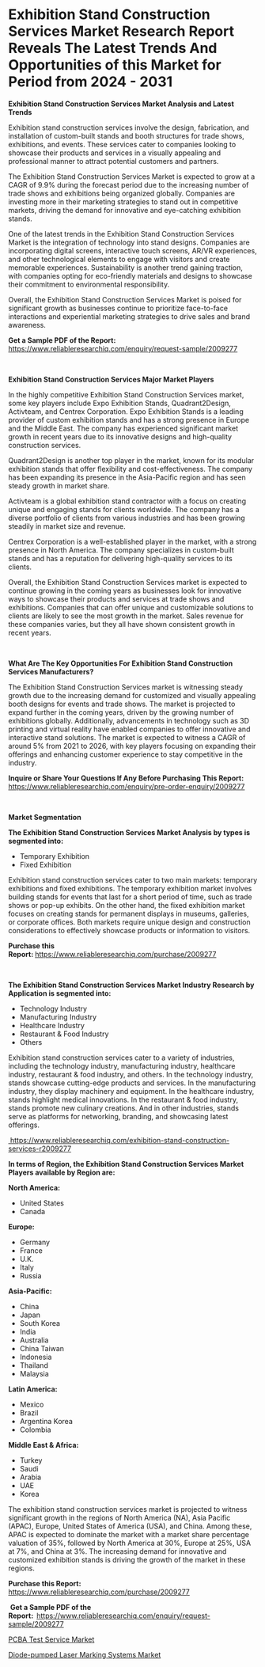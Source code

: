 <p><h1>Exhibition Stand Construction Services Market Research Report Reveals The Latest Trends And Opportunities of this Market for Period from 2024 - 2031</h1></p><p><strong>Exhibition Stand Construction Services Market Analysis and Latest Trends</strong></p>
<p><p>Exhibition stand construction services involve the design, fabrication, and installation of custom-built stands and booth structures for trade shows, exhibitions, and events. These services cater to companies looking to showcase their products and services in a visually appealing and professional manner to attract potential customers and partners.</p><p>The Exhibition Stand Construction Services Market is expected to grow at a CAGR of 9.9% during the forecast period due to the increasing number of trade shows and exhibitions being organized globally. Companies are investing more in their marketing strategies to stand out in competitive markets, driving the demand for innovative and eye-catching exhibition stands.</p><p>One of the latest trends in the Exhibition Stand Construction Services Market is the integration of technology into stand designs. Companies are incorporating digital screens, interactive touch screens, AR/VR experiences, and other technological elements to engage with visitors and create memorable experiences. Sustainability is another trend gaining traction, with companies opting for eco-friendly materials and designs to showcase their commitment to environmental responsibility.</p><p>Overall, the Exhibition Stand Construction Services Market is poised for significant growth as businesses continue to prioritize face-to-face interactions and experiential marketing strategies to drive sales and brand awareness.</p></p>
<p><strong>Get a Sample PDF of the Report:&nbsp;</strong> <a href="https://www.reliableresearchiq.com/enquiry/request-sample/2009277">https://www.reliableresearchiq.com/enquiry/request-sample/2009277</a></p>
<p>&nbsp;</p>
<p><strong>Exhibition Stand Construction Services Major Market Players</strong></p>
<p><p>In the highly competitive Exhibition Stand Construction Services market, some key players include Expo Exhibition Stands, Quadrant2Design, Activteam, and Centrex Corporation. Expo Exhibition Stands is a leading provider of custom exhibition stands and has a strong presence in Europe and the Middle East. The company has experienced significant market growth in recent years due to its innovative designs and high-quality construction services. </p><p>Quadrant2Design is another top player in the market, known for its modular exhibition stands that offer flexibility and cost-effectiveness. The company has been expanding its presence in the Asia-Pacific region and has seen steady growth in market share.</p><p>Activteam is a global exhibition stand contractor with a focus on creating unique and engaging stands for clients worldwide. The company has a diverse portfolio of clients from various industries and has been growing steadily in market size and revenue.</p><p>Centrex Corporation is a well-established player in the market, with a strong presence in North America. The company specializes in custom-built stands and has a reputation for delivering high-quality services to its clients. </p><p>Overall, the Exhibition Stand Construction Services market is expected to continue growing in the coming years as businesses look for innovative ways to showcase their products and services at trade shows and exhibitions. Companies that can offer unique and customizable solutions to clients are likely to see the most growth in the market. Sales revenue for these companies varies, but they all have shown consistent growth in recent years.</p></p>
<p>&nbsp;</p>
<p><strong>What Are The Key Opportunities For Exhibition Stand Construction Services Manufacturers?</strong></p>
<p><p>The Exhibition Stand Construction Services market is witnessing steady growth due to the increasing demand for customized and visually appealing booth designs for events and trade shows. The market is projected to expand further in the coming years, driven by the growing number of exhibitions globally. Additionally, advancements in technology such as 3D printing and virtual reality have enabled companies to offer innovative and interactive stand solutions. The market is expected to witness a CAGR of around 5% from 2021 to 2026, with key players focusing on expanding their offerings and enhancing customer experience to stay competitive in the industry.</p></p>
<p><strong>Inquire or Share Your Questions If Any Before Purchasing This Report:</strong> <a href="https://www.reliableresearchiq.com/enquiry/pre-order-enquiry/2009277">https://www.reliableresearchiq.com/enquiry/pre-order-enquiry/2009277</a></p>
<p>&nbsp;</p>
<p><strong>Market Segmentation</strong></p>
<p><strong>The Exhibition Stand Construction Services Market Analysis by types is segmented into:</strong></p>
<p><ul><li>Temporary Exhibition</li><li>Fixed Exhibition</li></ul></p>
<p><p>Exhibition stand construction services cater to two main markets: temporary exhibitions and fixed exhibitions. The temporary exhibition market involves building stands for events that last for a short period of time, such as trade shows or pop-up exhibits. On the other hand, the fixed exhibition market focuses on creating stands for permanent displays in museums, galleries, or corporate offices. Both markets require unique design and construction considerations to effectively showcase products or information to visitors.</p></p>
<p><strong>Purchase this Report:&nbsp;</strong><a href="https://www.reliableresearchiq.com/purchase/2009277">https://www.reliableresearchiq.com/purchase/2009277</a></p>
<p>&nbsp;</p>
<p><strong>The Exhibition Stand Construction Services Market Industry Research by Application is segmented into:</strong></p>
<p><ul><li>Technology Industry</li><li>Manufacturing Industry</li><li>Healthcare Industry</li><li>Restaurant & Food Industry</li><li>Others</li></ul></p>
<p><p>Exhibition stand construction services cater to a variety of industries, including the technology industry, manufacturing industry, healthcare industry, restaurant & food industry, and others. In the technology industry, stands showcase cutting-edge products and services. In the manufacturing industry, they display machinery and equipment. In the healthcare industry, stands highlight medical innovations. In the restaurant & food industry, stands promote new culinary creations. And in other industries, stands serve as platforms for networking, branding, and showcasing latest offerings.</p></p>
<p><a href="https://www.reliableresearchiq.com/exhibition-stand-construction-services-r2009277">&nbsp;https://www.reliableresearchiq.com/exhibition-stand-construction-services-r2009277</a></p>
<p><strong>In terms of Region, the Exhibition Stand Construction Services Market Players available by Region are:</strong></p>
<p>
    <p> <strong> North America: </strong>
        <ul>
            <li>United States</li>
            <li>Canada</li>
        </ul>
        </p> 
    <p> <strong> Europe: </strong>
        <ul>
            <li>Germany</li>
            <li>France</li>
            <li>U.K.</li>
            <li>Italy</li>
            <li>Russia</li>
        </ul>
        </p> 
    <p> <strong> Asia-Pacific: </strong>
        <ul>
            <li>China</li>
            <li>Japan</li>
            <li>South Korea</li>
            <li>India</li>
            <li>Australia</li>
            <li>China Taiwan</li>
            <li>Indonesia</li>
            <li>Thailand</li>
            <li>Malaysia</li>
        </ul>
        </p> 
    <p> <strong> Latin America: </strong>
        <ul>
            <li>Mexico</li>
            <li>Brazil</li>
            <li>Argentina Korea</li>
            <li>Colombia</li>
        </ul>
        </p> 
    <p> <strong> Middle East & Africa: </strong>
        <ul>
            <li>Turkey</li>
            <li>Saudi</li>
            <li>Arabia</li>
            <li>UAE</li>
            <li>Korea</li>
        </ul>
    </p>
    </p>
<p><p>The exhibition stand construction services market is projected to witness significant growth in the regions of North America (NA), Asia Pacific (APAC), Europe, United States of America (USA), and China. Among these, APAC is expected to dominate the market with a market share percentage valuation of 35%, followed by North America at 30%, Europe at 25%, USA at 7%, and China at 3%. The increasing demand for innovative and customized exhibition stands is driving the growth of the market in these regions.</p></p>
<p><strong>Purchase this Report: </strong><a href="https://www.reliableresearchiq.com/purchase/2009277">https://www.reliableresearchiq.com/purchase/2009277</a></p>
<p>&nbsp;<strong>Get a Sample PDF of the Report:&nbsp;&nbsp;</strong><a href="https://www.reliableresearchiq.com/enquiry/request-sample/2009277">https://www.reliableresearchiq.com/enquiry/request-sample/2009277</a></p>
<p><strong></strong></p>
<p><p><a href="https://github.com/trameciabutler45/Market-Research-Report-List-1/blob/main/pcba-test-service-market.md">PCBA Test Service Market</a></p><p><a href="https://view.publitas.com/reportprime-1/emerging-trends-in-diode-pumped-laser-marking-systems-market-global-outlook-and-future-prospects-from-2024-2031/">Diode-pumped Laser Marking Systems Market</a></p></p>